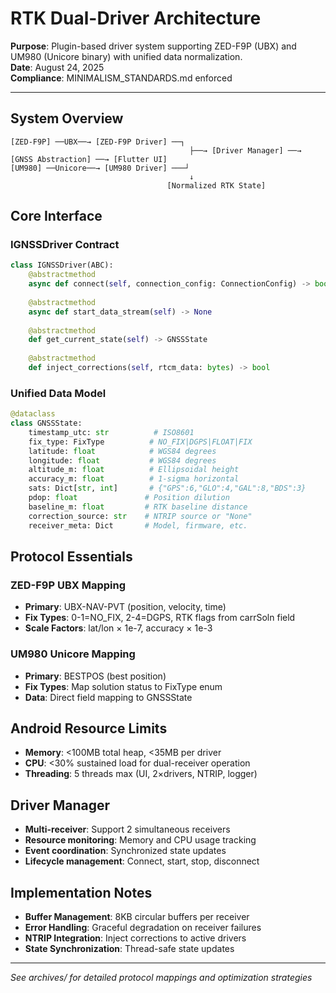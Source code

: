 # RTK Dual-Driver Architecture

**Purpose**: Plugin-based driver system supporting ZED-F9P (UBX) and UM980 (Unicore binary) with unified data normalization.  
**Date**: August 24, 2025  
**Compliance**: MINIMALISM_STANDARDS.md enforced

---

## System Overview

```
[ZED-F9P] ──UBX──→ [ZED-F9P Driver] ──┐
                                        ├──→ [Driver Manager] ──→ [GNSS Abstraction] ──→ [Flutter UI]
[UM980] ──Unicore──→ [UM980 Driver] ───┘
                                        ↓
                                   [Normalized RTK State]
```

## Core Interface

### IGNSSDriver Contract
```python
class IGNSSDriver(ABC):
    @abstractmethod
    async def connect(self, connection_config: ConnectionConfig) -> bool
    
    @abstractmethod
    async def start_data_stream(self) -> None
    
    @abstractmethod
    def get_current_state(self) -> GNSSState
    
    @abstractmethod
    def inject_corrections(self, rtcm_data: bytes) -> bool
```

### Unified Data Model
```python
@dataclass
class GNSSState:
    timestamp_utc: str          # ISO8601
    fix_type: FixType          # NO_FIX|DGPS|FLOAT|FIX
    latitude: float            # WGS84 degrees
    longitude: float           # WGS84 degrees
    altitude_m: float          # Ellipsoidal height
    accuracy_m: float          # 1-sigma horizontal
    sats: Dict[str, int]       # {"GPS":6,"GLO":4,"GAL":8,"BDS":3}
    pdop: float               # Position dilution
    baseline_m: float         # RTK baseline distance
    correction_source: str    # NTRIP source or "None"
    receiver_meta: Dict       # Model, firmware, etc.
```

## Protocol Essentials

### ZED-F9P UBX Mapping
- **Primary**: UBX-NAV-PVT (position, velocity, time)
- **Fix Types**: 0-1=NO_FIX, 2-4=DGPS, RTK flags from carrSoln field
- **Scale Factors**: lat/lon × 1e-7, accuracy × 1e-3

### UM980 Unicore Mapping  
- **Primary**: BESTPOS (best position)
- **Fix Types**: Map solution status to FixType enum
- **Data**: Direct field mapping to GNSSState

## Android Resource Limits
- **Memory**: <100MB total heap, <35MB per driver
- **CPU**: <30% sustained load for dual-receiver operation
- **Threading**: 5 threads max (UI, 2×drivers, NTRIP, logger)

## Driver Manager
- **Multi-receiver**: Support 2 simultaneous receivers
- **Resource monitoring**: Memory and CPU usage tracking
- **Event coordination**: Synchronized state updates
- **Lifecycle management**: Connect, start, stop, disconnect

## Implementation Notes
- **Buffer Management**: 8KB circular buffers per receiver
- **Error Handling**: Graceful degradation on receiver failures
- **NTRIP Integration**: Inject corrections to active drivers
- **State Synchronization**: Thread-safe state updates

---

*See archives/ for detailed protocol mappings and optimization strategies*
